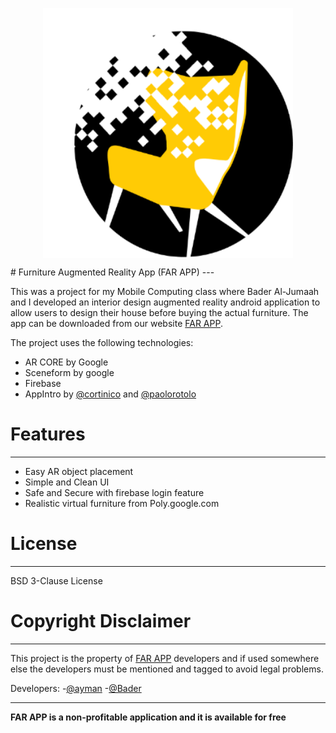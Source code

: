<p align="center">
  <img  width="400" height="400" src="app/src/main/res/drawable-hdpi/icon_far.png" align="center">
</p>
# Furniture Augmented Reality App (FAR APP)
---

This was a project for my Mobile Computing class where Bader Al-Jumaah and I developed an interior design augmented reality android application to allow users to design their house before buying the actual furniture. The app can be downloaded from our website [FAR APP](https://www.far.helep0d.xyz/). 

The project uses the following technologies:
  - AR CORE by Google
  - Sceneform by google
  - Firebase
  - AppIntro by [@cortinico](https://github.com/cortinico) and [@paolorotolo](https://github.com/paolorotolo)

# Features
---

  - Easy AR object placement
  - Simple and Clean UI
  - Safe and Secure with firebase login feature
  - Realistic virtual furniture from Poly.google.com

# License
----

BSD 3-Clause License

# Copyright Disclaimer
----

This project is the property of [FAR APP](https://www.far.helep0d.xyz/) developers and if used somewhere else the developers must be mentioned and tagged to avoid legal problems.

Developers:
-[@ayman](https://github.com/AymanKandil)
-[@Bader](https://github.com/BaderAlJuma)

---

**FAR APP is a non-profitable application and it is available for free**

